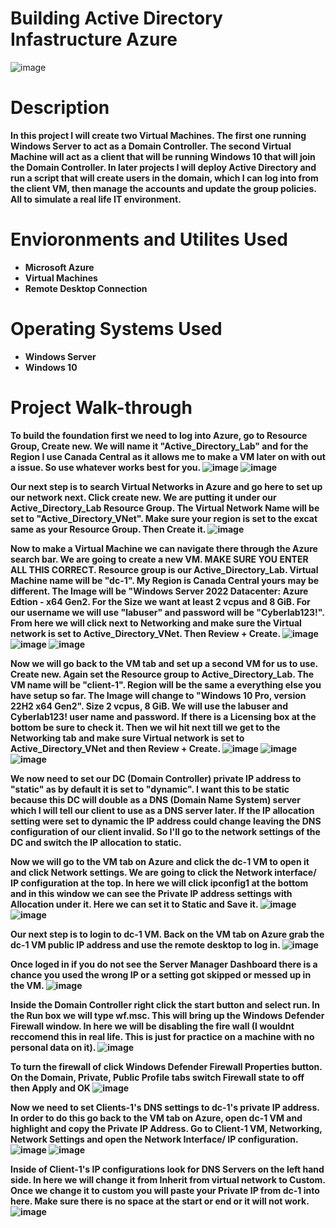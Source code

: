# Building Active Directory Infastructure Azure
![image](https://github.com/user-attachments/assets/efc5aa46-d767-4837-804d-c24e1e0a55ed)

# <b>Description<b/>
In this project I will create two Virtual Machines. The first one running Windows Server to act as a Domain Controller. The second Virtual Machine will act as a client that will be running Windows 10 that will join the Domain Controller. In later projects I will deploy Active Directory and run a script that will create users in the domain, which I can log into from the client VM, then manage the accounts and update the group policies. All to simulate a real life IT environment.
# <b>Envioronments and Utilites Used<b/>
 - Microsoft Azure
 - Virtual Machines
 - Remote Desktop Connection
# <b>Operating Systems Used<b/>
 - Windows Server
 - Windows 10
# <b>Project Walk-through<b>
To build the foundation first we need to log into Azure, go to Resource Group, Create new. We will name it "Active_Directory_Lab" and for the Region I use Canada Central as it allows me to make a VM later on with out a issue. So use whatever works best for you.
![image](https://github.com/user-attachments/assets/60fd095d-4179-4d6f-88bb-4e1169699920)
![image](https://github.com/user-attachments/assets/c04b82e4-ca7b-4f23-94dd-50f2e81f4f95)

Our next step is to search Virtual Networks in Azure and go here to set up our network next. Click create new. We are putting it under our Active_Directory_Lab Resource Group. The Virtual Network Name will be set to "Active_Directory_VNet". Make sure your region is set to the excat same as your Resource Group. Then Create it.
![image](https://github.com/user-attachments/assets/e373c8e6-db23-45d0-a719-46407b646ba0)

Now to make a Virtual Machine we can navigate there through the Azure search bar. We are going to create a new VM. MAKE SURE YOU ENTER ALL THIS CORRECT. Resource group is our Active_Directory_Lab. Virtual Machine name will be "dc-1". My Region is Canada Central yours may be different. The Image will be "Windows Server 2022 Datacenter: Azure Edtion - x64 Gen2. For the Size we want at least 2 vcpus and 8 GiB. For our username we will use "labuser" and password will be "Cyberlab123!". From here we will click next to Networking and make sure the Virtual network is set to Active_Directory_VNet. Then Review + Create.
![image](https://github.com/user-attachments/assets/d6660d41-1564-4b5d-aa40-df399f1ab2e7)
![image](https://github.com/user-attachments/assets/8c0b287a-322a-41f5-aa34-b6ff83d3a493)
![image](https://github.com/user-attachments/assets/df565138-46fa-456a-b81b-2daeea74a476)

Now we will go back to the VM tab and set up a second VM for us to use. Create new. Again set the Resource group to Active_Directory_Lab. The VM name will be "client-1". Region will be the same a everything else you have setup so far. The Image will change to "Windows 10 Pro, version 22H2 x64 Gen2". Size 2 vcpus, 8 GiB. We will use the labuser and Cyberlab123! user name and password. If there is a Licensing box at the bottom be sure to check it. Then we wil hit next till we get to the Networking tab and make sure Virtual network is set to Active_Directory_VNet and then Review + Create.
![image](https://github.com/user-attachments/assets/21467c3c-af21-4d04-b004-f6907aa069d4)
![image](https://github.com/user-attachments/assets/dd76e4fd-f232-49af-ad95-2cea94831aaf)
![image](https://github.com/user-attachments/assets/2649c617-08be-4772-8902-bc679a2e309c)

We now need to set our DC (Domain Controller) private IP address to "static" as by default it is set to "dynamic". I want this to be static because this DC will double as a DNS (Domain Name System) server which I will tell our client to use as a DNS server later. If the IP allocation setting were set to dynamic the IP address could change leaving the DNS configuration of our client invalid. So I'll go to the network settings of the DC and switch the IP allocation to static.

Now we will go to the VM tab on Azure and click the dc-1 VM to open it and click Network settings. We are going to click the Network interface/ IP configuration at the top. In here we will click ipconfig1 at the bottom and in this window we can see the Private IP address settings with Allocation under it. Here we can set it to Static and Save it.
![image](https://github.com/user-attachments/assets/20119468-bf0a-4b7c-baff-43b11ae0eece)
![image](https://github.com/user-attachments/assets/10b31a1b-0a12-429e-8168-c8d24c6dfd50)

Our next step is to login to dc-1 VM. Back on the VM tab on Azure grab the dc-1 VM public IP address and use the remote desktop to log in.
![image](https://github.com/user-attachments/assets/c9c75717-9ffa-412f-9691-3552090f8a12)

Once loged in if you do not see the Server Manager Dashboard there is a chance you used the wrong IP or a setting got skipped or messed up in the VM.
![image](https://github.com/user-attachments/assets/b81dffc6-9c10-473d-ae47-5e1a837bbd30)

Inside the Domain Controller right click the start button and select run. In the Run box we will type wf.msc. This will bring up the Windows Defender Firewall window. In here we will be disabling the fire wall (I wouldnt reccomend this in real life. This is just for practice on a machine with no personal data on it).
![image](https://github.com/user-attachments/assets/dfd3229c-3df7-40d1-964b-362583ffa04c)

To turn the firewall of click Windows Defender Firewall Properties button. On the Domain, Private, Public Profile tabs switch Firewall state to off then Apply and OK
![image](https://github.com/user-attachments/assets/97065283-121b-415f-b552-0e27a730e90c)

Now we need to set Clients-1's DNS settings to dc-1's private IP address. In order to do this go back to the VM tab on Azure, open dc-1 VM and highlight and copy the Private IP Address. Go to Client-1 VM, Networking, Network Settings and open the Network Interface/ IP configuration.
![image](https://github.com/user-attachments/assets/c656e79a-9a3e-42de-aae0-df97cefab5dd)
![image](https://github.com/user-attachments/assets/f0250edd-2081-48db-b405-c7babb41e17f)

Inside of Client-1's IP configurations look for DNS Servers on the left hand side. In here we will change it from Inherit from virtual network to Custom. Once we change it to custom you will paste your Private IP from dc-1 into here. Make sure there is no space at the start or end or it will not work.
![image](https://github.com/user-attachments/assets/ff0749e7-a6b9-4230-b3db-3433bb0b5be7)










